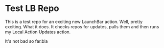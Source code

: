 # Test LB Repo
This is a test repo for an exciting new LaunchBar action. Well, pretty exciting. What it does. It checks repos for updates, pulls them and then runs my Local Action Updates action. 

It's not bad so far.bla